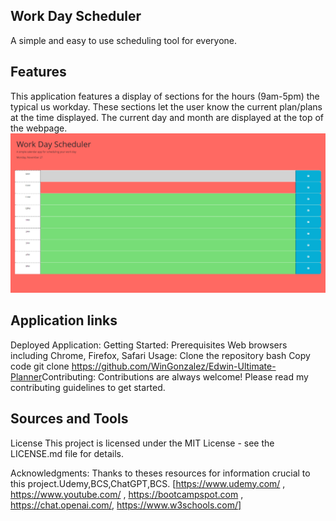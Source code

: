## Work Day Scheduler 
A simple and easy to use scheduling tool for everyone.



## Features
This application features a display of sections for the hours (9am-5pm) the typical us workday. 
These sections let the user know the current plan/plans at the time displayed. 
The current day and month are displayed at the top of the webpage. 
![Displays A Scheduler With Color Coded Sections.](image-2.png)

## Application links 

Deployed Application: <Insert Deployed link Here>
Getting Started: Prerequisites Web browsers including Chrome, Firefox, Safari Usage: Clone the repository bash Copy code git clone <https://github.com/WinGonzalez/Edwin-Ultimate-Planner>Contributing: Contributions are always welcome! Please read my contributing guidelines to get started.




## Sources and Tools

License This project is licensed under the MIT License - see the LICENSE.md file for details.

Acknowledgments: Thanks to theses resources for information crucial to this project.Udemy,BCS,ChatGPT,BCS. [https://www.udemy.com/ , https://www.youtube.com/ , https://bootcampspot.com , https://chat.openai.com/, https://www.w3schools.com/]






